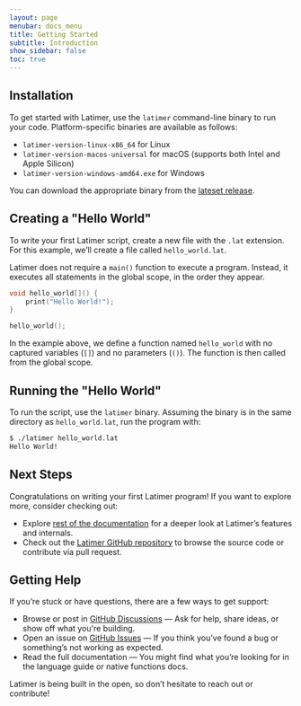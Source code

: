 ```yaml
---
layout: page
menubar: docs_menu
title: Getting Started
subtitle: Introduction
show_sidebar: false
toc: true
---
```


## Installation

To get started with Latimer, use the `latimer` command-line binary to run your code. Platform-specific binaries are available as follows:
* `latimer-version-linux-x86_64` for Linux
* `latimer-version-macos-universal` for macOS (supports both Intel and Apple Silicon)
* `latimer-version-windows-amd64.exe` for Windows

You can download the appropriate binary from the [lateset release](https://github.com/latimer-lang/latimer/releases/).

## Creating a "Hello World"
To write your first Latimer script, create a new file with the `.lat` extension. For this example, we’ll create a file called `hello_world.lat`.

Latimer does not require a `main()` function to execute a program. Instead, it executes all statements in the global scope, in the order they appear.

```cpp
void hello_world[]() {
    print("Hello World!");
}

hello_world();
```

In the example above, we define a function named `hello_world` with no captured variables (`[]`) and no parameters (`()`). The function is then called from the global scope.

## Running the "Hello World"
To run the script, use the `latimer` binary. Assuming the binary is in the same directory as `hello_world.lat`, run the program with:

```bash
$ ./latimer hello_world.lat
Hello World!
```

## Next Steps
Congratulations on writing your first Latimer program! If you want to explore more, consider checking out:
- Explore [rest of the documentation](https://www.latimer-lang.org/docs/language/syntax-overview/) for a deeper look at Latimer’s features and internals.
- Check out the [Latimer GitHub repository](https://github.com/latimer-lang/latimer) to browse the source code or contribute via pull request.

## Getting Help
If you’re stuck or have questions, there are a few ways to get support:
- Browse or post in [GitHub Discussions](https://github.com/latimer-lang/latimer/discussions) — Ask for help, share ideas, or show off what you're building.
- Open an issue on [GitHub Issues](https://github.com/latimer-lang/latimer/issues) — If you think you’ve found a bug or something’s not working as expected.
- Read the full documentation — You might find what you’re looking for in the language guide or native functions docs.

Latimer is being built in the open, so don’t hesitate to reach out or contribute!
